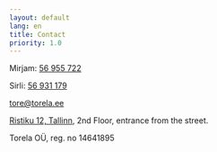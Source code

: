 ```yaml
---
layout: default
lang: en
title: Contact
priority: 1.0
---
```

Mirjam: [56 955 722](tel:+37256955722)

Sirli: [56 931 179](tel:+37256931179)

[tore@torela.ee](tel:tore@torela.ee)

[Ristiku 12, Tallinn](https://goo.gl/maps/7bTMkBvk7YN2), 2nd Floor, entrance from the street.

Torela OÜ, reg. no 14641895

